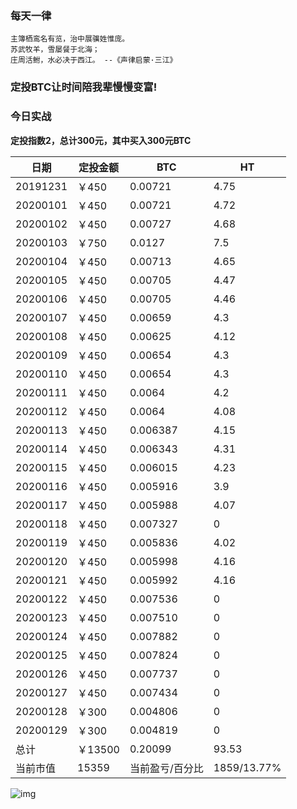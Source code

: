 ### 每天一律

```text
主簿栖鸾名有览，治中展骥姓惟庞。
苏武牧羊，雪屡餐于北海；
庄周活鲋，水必决于西江。 --《声律启蒙·三江》
```

### 定投BTC让时间陪我辈慢慢变富!

### 今日实战

**定投指数2，总计300元，其中买入300元BTC**

| 日期     | 定投金额 | BTC             | HT        |
| -------- | -------- | --------------- | --------- |
| 20191231 | ￥450    | 0.00721         | 4.75      |
| 20200101 | ￥450    | 0.00721         | 4.72      |
| 20200102 | ￥450    | 0.00727         | 4.68      |
| 20200103 | ￥750    | 0.0127          | 7.5       |
| 20200104 | ￥450    | 0.00713         | 4.65      |
| 20200105 | ￥450    | 0.00705         | 4.47      |
| 20200106 | ￥450    | 0.00705         | 4.46      |
| 20200107 | ￥450    | 0.00659         | 4.3       |
| 20200108 | ￥450    | 0.00625         | 4.12      |
| 20200109 | ￥450    | 0.00654         | 4.3       |
| 20200110 | ￥450    | 0.00654         | 4.3       |
| 20200111 | ￥450    | 0.0064          | 4.2       |
| 20200112 | ￥450    | 0.0064          | 4.08      |
| 20200113 | ￥450    | 0.006387        | 4.15      |
| 20200114 | ￥450    | 0.006343        | 4.31      |
| 20200115 | ￥450    | 0.006015        | 4.23      |
| 20200116 | ￥450    | 0.005916        | 3.9      |
| 20200117 | ￥450    | 0.005988        | 4.07      |
| 20200118 | ￥450    | 0.007327        | 0      |
| 20200119 | ￥450    | 0.005836        | 4.02      |
| 20200120 | ￥450    | 0.005998        | 4.16      |
| 20200121 | ￥450    | 0.005992        | 4.16      |
| 20200122 | ￥450    | 0.007536        | 0      |
| 20200123 | ￥450    | 0.007510        | 0      |
| 20200124 | ￥450    | 0.007882        | 0      |
| 20200125 | ￥450    | 0.007824       | 0      |
| 20200126 | ￥450    | 0.007737        | 0      |
| 20200127 | ￥450    | 0.007434        | 0      |
| 20200128 | ￥300    | 0.004806        | 0      |
| 20200129 | ￥300    | 0.004819        | 0      |
| 总计     | ￥13500   | 0.20099        | 93.53     |
| 当前市值 | 15359   | 当前盈亏/百分比 | 1859/13.77% |

![img](https://oss02.bihu.com/image/20200129/1c08890de0e219f5185ca142b24d9978_GY4TQKRTGA4A.jpg)

